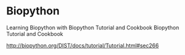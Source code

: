 # Biopython
Learning Biopython with Biopython Tutorial and Cookbook
Biopython Tutorial and Cookbook

http://biopython.org/DIST/docs/tutorial/Tutorial.html#sec266
